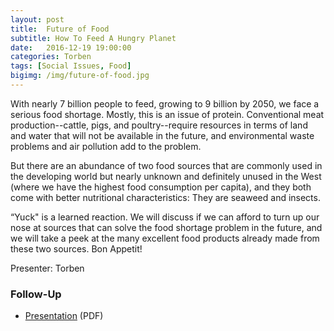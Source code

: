 ```yaml
---
layout: post
title:  Future of Food
subtitle: How To Feed A Hungry Planet
date:   2016-12-19 19:00:00
categories: Torben
tags: [Social Issues, Food]
bigimg: /img/future-of-food.jpg
---
```


With nearly 7 billion people to feed, growing to 9 billion by 2050, we face a serious food shortage. Mostly, this is an issue of protein. Conventional meat production--cattle, pigs, and poultry--require resources in terms of land and water that will not be available in the future, and environmental waste problems and air pollution add to the problem.

But there are an abundance of two food sources that are commonly used in the developing world but nearly unknown and definitely unused in the West (where we have the highest food consumption per capita), and they both come with better nutritional characteristics: 
They are seaweed and insects.

“Yuck" is a learned reaction. We will discuss if we can afford to turn up our nose at sources that can solve the food shortage problem in the future, and we will take a peek at the many excellent food products already made from these two sources. Bon Appetit!

Presenter: Torben


### Follow-Up

* [Presentation](/assets/present/2016/future-of-food.pdf) (PDF)